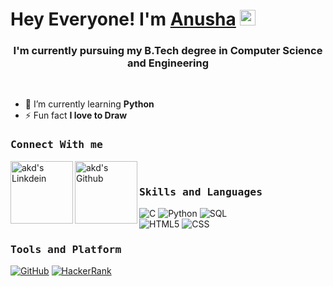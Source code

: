 # Hey Everyone! I'm [Anusha](https://github.com/Anusha-B-77/Anusha) <img src="https://github.com/himanshusharma89/himanshusharma89/blob/master/Hi.gif" width="25px">

<h3 align="center">I'm currently pursuing my B.Tech degree in Computer Science and Engineering</h3>

<div>
  <br>
  
- 🌱 I’m currently learning **Python**
- ⚡ Fun fact **I love to Draw**

</div>

<h3><b><samp>Connect With me</samp></b></h3>

<a href="https://www.linkedin.com/in/baki-anusha-anu9893927b/">
  <img align="left" alt="akd's Linkdein" width="100px" src="https://img.shields.io/badge/Linkedin-0A66C2?style=for-the-badge&logo=Linkedin&logoColor=white" />
</a>
<a href="https://github.com/Anusha-B-77">
  <img align="left" alt="akd's Github" width="100px" src="https://img.shields.io/badge/Github-181717?style=for-the-badge&logo=Github&logoColor=white" />
</a>
<br>
<div>
  
<h3><b><samp>Skills and Languages</samp></b></h3>

![C](https://img.shields.io/badge/C-27338e?style=flat-square&logo=c&logoColor=white)
![Python](https://img.shields.io/badge/Python-3776AB?style=flat-square&logo=Python&logoColor=white)
![SQL](https://img.shields.io/badge/SQL-4479A1?style=flat-square&logo=SQL&logoColor=white)<br>
![HTML5](https://img.shields.io/badge/HTML5-E34F26?style=flat-square&logo=HTML5&logoColor=white)
![CSS](https://img.shields.io/badge/CSS3-1572B6?style=flat-square&logo=CSS&logoColor=white)

<h3><b><samp>Tools and Platform</samp></b></h3>

<a href="https://github.com/Anusha-B-77/">![GitHub](https://img.shields.io/badge/GitHub-181717?style=flat-square&logo=github)</a>
<a href="https://www.hackerrank.com/20kq1a0570">![HackerRank](https://img.shields.io/badge/HackerRank-107C10?style=flat-square&logo=HackerRank&logoColor=black)</a>
<br>  
